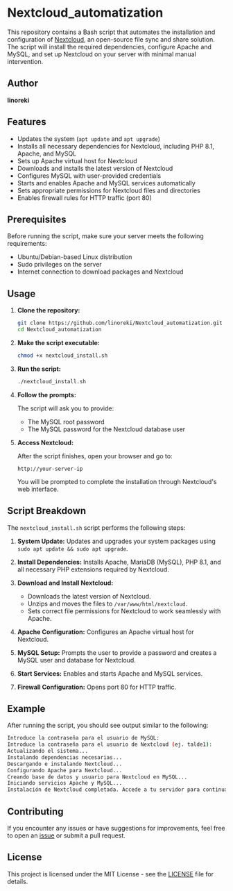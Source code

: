 

# Nextcloud_automatization

This repository contains a Bash script that automates the installation and configuration of [Nextcloud](https://nextcloud.com/), an open-source file sync and share solution. The script will install the required dependencies, configure Apache and MySQL, and set up Nextcloud on your server with minimal manual intervention.

## Author

**linoreki**

## Features

- Updates the system (`apt update` and `apt upgrade`)
- Installs all necessary dependencies for Nextcloud, including PHP 8.1, Apache, and MySQL
- Sets up Apache virtual host for Nextcloud
- Downloads and installs the latest version of Nextcloud
- Configures MySQL with user-provided credentials
- Starts and enables Apache and MySQL services automatically
- Sets appropriate permissions for Nextcloud files and directories
- Enables firewall rules for HTTP traffic (port 80)

## Prerequisites

Before running the script, make sure your server meets the following requirements:

- Ubuntu/Debian-based Linux distribution
- Sudo privileges on the server
- Internet connection to download packages and Nextcloud

## Usage

1. **Clone the repository:**

   ```bash
   git clone https://github.com/linoreki/Nextcloud_automatization.git
   cd Nextcloud_automatization
   ```

2. **Make the script executable:**

   ```bash
   chmod +x nextcloud_install.sh
   ```

3. **Run the script:**

   ```bash
   ./nextcloud_install.sh
   ```

4. **Follow the prompts:**

   The script will ask you to provide:
   - The MySQL root password
   - The MySQL password for the Nextcloud database user

5. **Access Nextcloud:**

   After the script finishes, open your browser and go to:

   ```
   http://your-server-ip
   ```

   You will be prompted to complete the installation through Nextcloud's web interface.

## Script Breakdown

The `nextcloud_install.sh` script performs the following steps:

1. **System Update:**
   Updates and upgrades your system packages using `sudo apt update && sudo apt upgrade`.

2. **Install Dependencies:**
   Installs Apache, MariaDB (MySQL), PHP 8.1, and all necessary PHP extensions required by Nextcloud.

3. **Download and Install Nextcloud:**
   - Downloads the latest version of Nextcloud.
   - Unzips and moves the files to `/var/www/html/nextcloud`.
   - Sets correct file permissions for Nextcloud to work seamlessly with Apache.

4. **Apache Configuration:**
   Configures an Apache virtual host for Nextcloud.

5. **MySQL Setup:**
   Prompts the user to provide a password and creates a MySQL user and database for Nextcloud.

6. **Start Services:**
   Enables and starts Apache and MySQL services.

7. **Firewall Configuration:**
   Opens port 80 for HTTP traffic.

## Example

After running the script, you should see output similar to the following:

```bash
Introduce la contraseña para el usuario de MySQL:
Introduce la contraseña para el usuario de Nextcloud (ej. talde1):
Actualizando el sistema...
Instalando dependencias necesarias...
Descargando e instalando Nextcloud...
Configurando Apache para Nextcloud...
Creando base de datos y usuario para Nextcloud en MySQL...
Iniciando servicios Apache y MySQL...
Instalación de Nextcloud completada. Accede a tu servidor para continuar con la configuración.
```

## Contributing

If you encounter any issues or have suggestions for improvements, feel free to open an [issue](https://github.com/linoreki/Nextcloud_automatization/issues) or submit a pull request.

## License

This project is licensed under the MIT License - see the [LICENSE](LICENSE) file for details.
```

